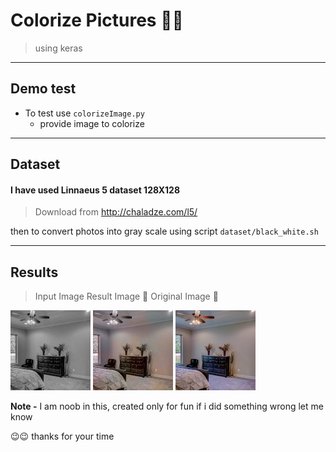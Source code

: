 # Colorize Pictures 🌈🌈
> using keras 
----

## Demo test
- To test use ``` colorizeImage.py ```
    - provide image to colorize

----

## Dataset 

#### I have used Linnaeus 5 dataset 128X128
> Download from  http://chaladze.com/l5/

then to convert photos into gray scale using script ```dataset/black_white.sh```

----

## Results
> Input Image 
> Result Image 🌈
> Original Image 🌈
 
 ![](static/result_bw.jpg)  ![](static/result.jpg) ![](static/original.jpg)

**Note -** I am noob in this, created only for fun if i did something wrong let me know 

😉😉 thanks for your time
